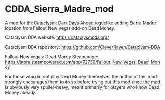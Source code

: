 # CDDA_Sierra_Madre_mod

A mod for the Cataclysm: Dark Days Ahead roguelike adding Sierra Madre location from Fallout New Vegas add-on Dead Money.

Cataclysm DDA website: https://cataclysmdda.org/

Cataclysm DDA repository: https://github.com/CleverRaven/Cataclysm-DDA

Fallout New Vegas: Dead Money Steam page: https://store.steampowered.com/app/72730/Fallout_New_Vegas_Dead_Money

For those who did not play Dead Money themselves the author of this mod strongly encourages them to do so before trying out this mod since the mod is obviously very spoiler-heavy, meant primarily for players who know Dead Money already.